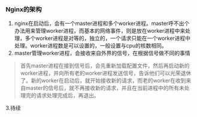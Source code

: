### Nginx的架构
1. nginx在启动后，会有一个master进程和多个worker进程。master呼不出个办法用来管理worker进程，而基本的网络事件，则是放在worker进程中来处理，多个worker进程是对等的，独立的，一个请求只能在一个worker进程中处理。worker进程数是可以设置的，一般设置与cpu的核数相同。
2. master管理worker进程，会接收来自外界的信号，在根据信号做不同的事情
>首先master进程在接到信号后，会先重新加载配置文件，然后再启动新的worker进程，并向所有老的worker进程发送信号，告诉他们可以光荣退休了。新的worker在启动后，就开始接收新的请求，而老的worker在收到来自master的信号后，就不再接收新的请求，并且在当前进程中的所有未处理完的请求处理完成后，再退出。

3.待续
